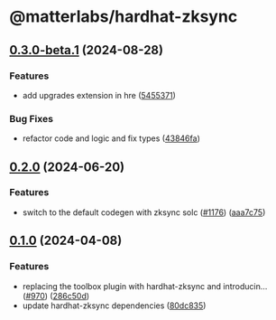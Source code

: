 # @matterlabs/hardhat-zksync

## [0.3.0-beta.1](https://github.com/matter-labs/hardhat-zksync/compare/@matterlabs/hardhat-zksync-v0.2.0-beta.1...@matterlabs/hardhat-zksync-v0.3.0-beta.1) (2024-08-28)


### Features

* add upgrades extension in hre ([5455371](https://github.com/matter-labs/hardhat-zksync/commit/5455371ce2fc47eee3d0ccdc210a3b90356afdd4))


### Bug Fixes

* refactor code and logic and fix types ([43846fa](https://github.com/matter-labs/hardhat-zksync/commit/43846faa4d46aab40462053a2b342725095a574e))

## [0.2.0](https://github.com/matter-labs/hardhat-zksync/compare/@matterlabs/hardhat-zksync-v0.1.0...@matterlabs/hardhat-zksync-v0.2.0) (2024-06-20)


### Features

* switch to the default codegen with zksync solc ([#1176](https://github.com/matter-labs/hardhat-zksync/issues/1176)) ([aaa7c75](https://github.com/matter-labs/hardhat-zksync/commit/aaa7c75a1c8094d52d880f8c14d3e6bdca28b07f))

## [0.1.0](https://github.com/matter-labs/hardhat-zksync/compare/@matterlabs/hardhat-zksync-v0.0.1...@matterlabs/hardhat-zksync-v0.1.0) (2024-04-08)


### Features

* replacing the toolbox plugin with hardhat-zksync and introducin… ([#970](https://github.com/matter-labs/hardhat-zksync/issues/970)) ([286c50d](https://github.com/matter-labs/hardhat-zksync/commit/286c50dc3ea36ff1ca277c07c8cb66200e625fc2))
* update hardhat-zksync dependencies ([80dc835](https://github.com/matter-labs/hardhat-zksync/commit/80dc835f5878df469f280bd0e7cfe024881a3017))
